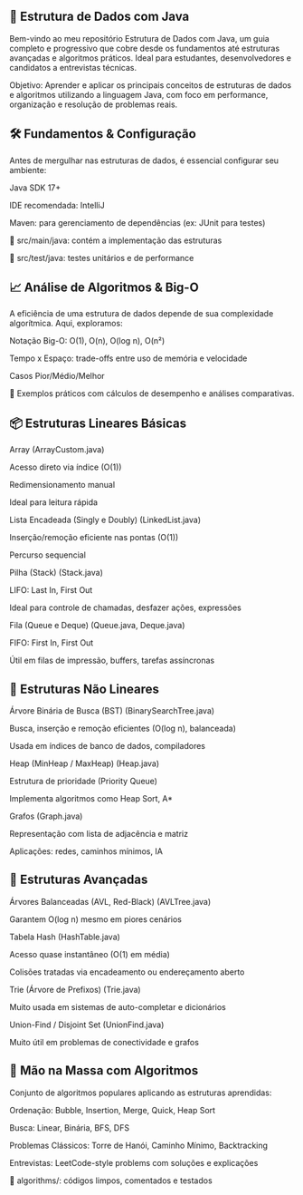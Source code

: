 ## 🚀 Estrutura de Dados com Java
Bem-vindo ao meu repositório Estrutura de Dados com Java, um guia completo e progressivo que cobre desde os fundamentos até estruturas avançadas e algoritmos práticos. Ideal para estudantes, desenvolvedores e candidatos a entrevistas técnicas.

Objetivo: Aprender e aplicar os principais conceitos de estruturas de dados e algoritmos utilizando a linguagem Java, com foco em performance, organização e resolução de problemas reais.


## 🛠️ Fundamentos & Configuração
Antes de mergulhar nas estruturas de dados, é essencial configurar seu ambiente:

Java SDK 17+

IDE recomendada: IntelliJ

Maven: para gerenciamento de dependências (ex: JUnit para testes)

📁 src/main/java: contém a implementação das estruturas

📁 src/test/java: testes unitários e de performance

## 📈 Análise de Algoritmos & Big-O
A eficiência de uma estrutura de dados depende de sua complexidade algorítmica. Aqui, exploramos:

Notação Big-O: O(1), O(n), O(log n), O(n²)

Tempo x Espaço: trade-offs entre uso de memória e velocidade

Casos Pior/Médio/Melhor

📄 Exemplos práticos com cálculos de desempenho e análises comparativas.

## 📦 Estruturas Lineares Básicas
Array (ArrayCustom.java)

Acesso direto via índice (O(1))

Redimensionamento manual

Ideal para leitura rápida

Lista Encadeada (Singly e Doubly) (LinkedList.java)

Inserção/remoção eficiente nas pontas (O(1))

Percurso sequencial

Pilha (Stack) (Stack.java)

LIFO: Last In, First Out

Ideal para controle de chamadas, desfazer ações, expressões

Fila (Queue e Deque) (Queue.java, Deque.java)

FIFO: First In, First Out

Útil em filas de impressão, buffers, tarefas assíncronas

## 🌲 Estruturas Não Lineares
Árvore Binária de Busca (BST) (BinarySearchTree.java)

Busca, inserção e remoção eficientes (O(log n), balanceada)

Usada em índices de banco de dados, compiladores

Heap (MinHeap / MaxHeap) (Heap.java)

Estrutura de prioridade (Priority Queue)

Implementa algoritmos como Heap Sort, A*

Grafos (Graph.java)

Representação com lista de adjacência e matriz

Aplicações: redes, caminhos mínimos, IA

## 🧠 Estruturas Avançadas
Árvores Balanceadas (AVL, Red-Black) (AVLTree.java)

Garantem O(log n) mesmo em piores cenários

Tabela Hash (HashTable.java)

Acesso quase instantâneo (O(1) em média)

Colisões tratadas via encadeamento ou endereçamento aberto

Trie (Árvore de Prefixos) (Trie.java)

Muito usada em sistemas de auto-completar e dicionários

Union-Find / Disjoint Set (UnionFind.java)

Muito útil em problemas de conectividade e grafos

## 🧪 Mão na Massa com Algoritmos
Conjunto de algoritmos populares aplicando as estruturas aprendidas:

Ordenação: Bubble, Insertion, Merge, Quick, Heap Sort

Busca: Linear, Binária, BFS, DFS

Problemas Clássicos: Torre de Hanói, Caminho Mínimo, Backtracking

Entrevistas: LeetCode-style problems com soluções e explicações

📁 algorithms/: códigos limpos, comentados e testados

